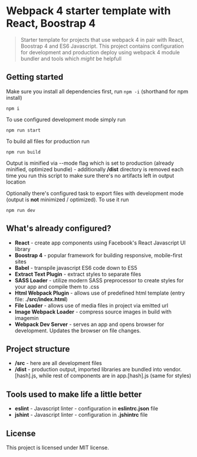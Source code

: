 # Webpack 4 starter template with React, Boostrap 4

> Starter template for projects that use webpack 4 in pair with React, Boostrap 4 and ES6 Javascript. This project contains configuration for development and production deploy using webpack 4 module bundler and tools which _might_ be helpfull

## Getting started

Make sure you install all dependencies first, run `npm -i` (shorthand for npm install)

```
npm i
```

To use configured development mode simply run

```
npm run start
```

To build all files for production run

```
npm run build
```

Output is minified via --mode flag which is set to production (already minified, optimized bundle) - additionally **/dist** directory is removed each time you run this script to make sure there's no artifacts left in output location

Optionally there's configured task to export files with development mode (output is **not** minimized / optimized). To use it run

```
npm run dev
```

## What's already configured?

* **React** - create app components using Facebook's React Javascript UI library
* **Boostrap 4** - popular framework for building responsive, mobile-first sites
* **Babel** - transpile javascript ES6 code down to ES5
* **Extract Text Plugin** - extract styles to separate files
* **SASS Loader** - utilize modern SASS preprocessor to create styles for your app and compile them to .css
* **Html Webpack Plugin** - allows use of predefined html template (entry file: **./src/index.html**)
* **File Loader** - allows use of media files in project via emitted url
* **Image Webpack Loader** - compress source images in build with imagemin
* **Webpack Dev Server** - serves an app and opens browser for development. Updates the browser on file changes.

## Project structure

* **/src** - here are all development files
* **/dist** - production output, imported libraries are bundled into vendor.[hash].js, while rest of components are in app.[hash].js (same for styles)

## Tools used to make life a little better

* **eslint** - Javascript linter - configuration in **eslintrc.json** file
* **jshint** - Javascript linter - configuration in **.jshintrc** file

## License

This project is licensed under MIT license.

